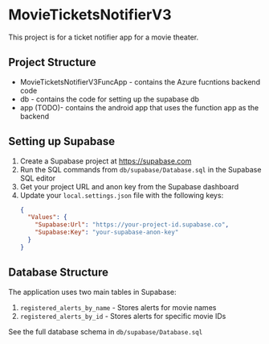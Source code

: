 # MovieTicketsNotifierV3
This project is for a ticket notifier app for a movie theater.

## Project Structure

- MovieTicketsNotifierV3FuncApp - contains the Azure fucntions backend code
- db - contains the code for setting up the supabase db
- app (TODO)- contains the android app that uses the function app as the backend

## Setting up Supabase

1. Create a Supabase project at https://supabase.com
2. Run the SQL commands from `db/supabase/Database.sql` in the Supabase SQL editor
3. Get your project URL and anon key from the Supabase dashboard
4. Update your `local.settings.json` file with the following keys:
   ```json
   {
     "Values": {
       "Supabase:Url": "https://your-project-id.supabase.co",
       "Supabase:Key": "your-supabase-anon-key"
     }
   }
   ```

## Database Structure

The application uses two main tables in Supabase:

1. `registered_alerts_by_name` - Stores alerts for movie names
2. `registered_alerts_by_id` - Stores alerts for specific movie IDs

See the full database schema in `db/supabase/Database.sql`